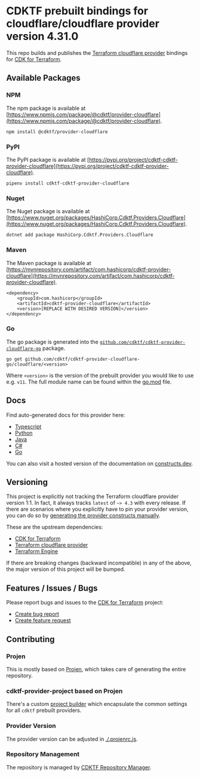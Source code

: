 
# CDKTF prebuilt bindings for cloudflare/cloudflare provider version 4.31.0

This repo builds and publishes the [Terraform cloudflare provider](https://registry.terraform.io/providers/cloudflare/cloudflare/4.31.0/docs) bindings for [CDK for Terraform](https://cdk.tf).

## Available Packages

### NPM

The npm package is available at [https://www.npmjs.com/package/@cdktf/provider-cloudflare](https://www.npmjs.com/package/@cdktf/provider-cloudflare).

`npm install @cdktf/provider-cloudflare`

### PyPI

The PyPI package is available at [https://pypi.org/project/cdktf-cdktf-provider-cloudflare](https://pypi.org/project/cdktf-cdktf-provider-cloudflare).

`pipenv install cdktf-cdktf-provider-cloudflare`

### Nuget

The Nuget package is available at [https://www.nuget.org/packages/HashiCorp.Cdktf.Providers.Cloudflare](https://www.nuget.org/packages/HashiCorp.Cdktf.Providers.Cloudflare).

`dotnet add package HashiCorp.Cdktf.Providers.Cloudflare`

### Maven

The Maven package is available at [https://mvnrepository.com/artifact/com.hashicorp/cdktf-provider-cloudflare](https://mvnrepository.com/artifact/com.hashicorp/cdktf-provider-cloudflare).

```
<dependency>
    <groupId>com.hashicorp</groupId>
    <artifactId>cdktf-provider-cloudflare</artifactId>
    <version>[REPLACE WITH DESIRED VERSION]</version>
</dependency>
```

### Go

The go package is generated into the [`github.com/cdktf/cdktf-provider-cloudflare-go`](https://github.com/cdktf/cdktf-provider-cloudflare-go) package.

`go get github.com/cdktf/cdktf-provider-cloudflare-go/cloudflare/<version>`

Where `<version>` is the version of the prebuilt provider you would like to use e.g. `v11`. The full module name can be found
within the [go.mod](https://github.com/cdktf/cdktf-provider-cloudflare-go/blob/main/cloudflare/go.mod#L1) file.

## Docs

Find auto-generated docs for this provider here: 

- [Typescript](./docs/API.typescript.md)
- [Python](./docs/API.python.md)
- [Java](./docs/API.java.md)
- [C#](./docs/API.csharp.md)
- [Go](./docs/API.go.md)

You can also visit a hosted version of the documentation on [constructs.dev](https://constructs.dev/packages/@cdktf/provider-cloudflare).

## Versioning

This project is explicitly not tracking the Terraform cloudflare provider version 1:1. In fact, it always tracks `latest` of `~> 4.3` with every release. If there are scenarios where you explicitly have to pin your provider version, you can do so by [generating the provider constructs manually](https://cdk.tf/imports).

These are the upstream dependencies:

- [CDK for Terraform](https://cdk.tf)
- [Terraform cloudflare provider](https://registry.terraform.io/providers/cloudflare/cloudflare/4.31.0)
- [Terraform Engine](https://terraform.io)

If there are breaking changes (backward incompatible) in any of the above, the major version of this project will be bumped.

## Features / Issues / Bugs

Please report bugs and issues to the [CDK for Terraform](https://cdk.tf) project:

- [Create bug report](https://cdk.tf/bug)
- [Create feature request](https://cdk.tf/feature)

## Contributing

### Projen

This is mostly based on [Projen](https://github.com/projen/projen), which takes care of generating the entire repository.

### cdktf-provider-project based on Projen

There's a custom [project builder](https://github.com/cdktf/cdktf-provider-project) which encapsulate the common settings for all `cdktf` prebuilt providers.

### Provider Version

The provider version can be adjusted in [./.projenrc.js](./.projenrc.js).

### Repository Management

The repository is managed by [CDKTF Repository Manager](https://github.com/cdktf/cdktf-repository-manager/).
